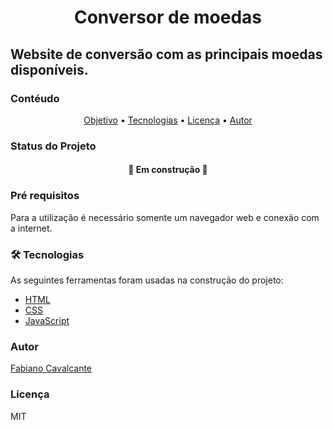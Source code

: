 <h1 align="center">Conversor de moedas</h1>

## Website de conversão com as principais moedas disponíveis.

### Contéudo

<p align="center">
 <a href="#objetivo">Objetivo</a> •
 <a href="#tecnologias">Tecnologias</a> • 
 <a href="#licenc-a">Licença</a> • 
 <a href="#autor">Autor</a>
</p>

### Status do Projeto

<h4 align="center"> 
	🚧 Em construção 🚧
</h4>

### Pré requisitos

Para a utilização é necessário somente um navegador web e conexão com a internet.

### 🛠 Tecnologias

As seguintes ferramentas foram usadas na construção do projeto:

- [HTML](https://developer.mozilla.org/pt-BR/docs/Web/HTML)
- [CSS](https://developer.mozilla.org/pt-BR/docs/Web/CSS)
- [JavaScript](https://developer.mozilla.org/pt-BR/docs/Web/JavaScript)

### Autor

<a href="https://www.linkedin.com/in/fabiano-cavalcante-99811221a/">Fabiano Cavalcante</a>

### Licença

MIT
